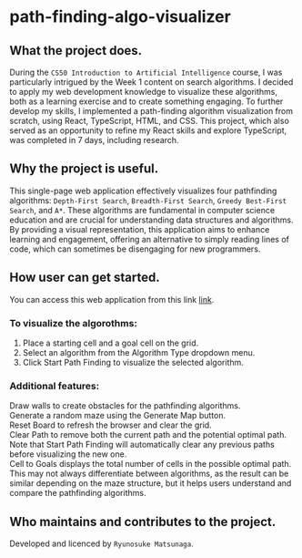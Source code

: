 # path-finding-algo-visualizer

## What the project does. 
During the `CS50 Introduction to Artificial Intelligence` course, I was particularly intrigued by the Week 1 content on search algorithms. I decided to apply my web development knowledge to visualize these algorithms, both as a learning exercise and to create something engaging. To further develop my skills, I implemented a path-finding algorithm visualization from scratch, using React, TypeScript, HTML, and CSS. This project, which also served as an opportunity to refine my React skills and explore TypeScript, was completed in 7 days, including research.


## Why the project is useful.
This single-page web application effectively visualizes four pathfinding algorithms: `Depth-First Search`, `Breadth-First Search`, `Greedy Best-First Search`, and `A*`. These algorithms are fundamental in computer science education and are crucial for understanding data structures and algorithms. By providing a visual representation, this application aims to enhance learning and engagement, offering an alternative to simply reading lines of code, which can sometimes be disengaging for new programmers.

## How user can get started.
You can access this web application from this link [link](https://path-finding-visualizati-acebf.web.app/).<br/>
### To visualize the algorothms:<br/>
1. Place a starting cell and a goal cell on the grid. <br/>
2. Select an algorithm from the Algorithm Type dropdown menu. <br/>
3. Click Start Path Finding to visualize the selected algorithm.<br/>
### Additional features:<br/>
Draw walls to create obstacles for the pathfinding algorithms.<br/>
Generate a random maze using the Generate Map button.<br/>
Reset Board to refresh the browser and clear the grid.<br/>
Clear Path to remove both the current path and the potential optimal path. Note that Start Path Finding will automatically clear any previous paths before visualizing the new one.<br/>
Cell to Goals displays the total number of cells in the possible optimal path. This may not always differentiate between algorithms, as the result can be similar depending on the maze structure, but it helps users understand and compare the pathfinding algorithms.<br/>



## Who maintains and contributes to the project.
Developed and licenced by `Ryunosuke Matsunaga`.
